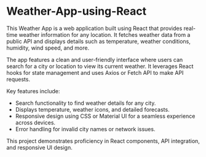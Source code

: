 # Weather-App-using-React
This Weather App is a web application built using React that provides real-time weather information for any location. It fetches weather data from a public API and displays details such as temperature, weather conditions, humidity, wind speed, and more.

The app features a clean and user-friendly interface where users can search for a city or location to view its current weather. It leverages React hooks for state management and uses Axios or Fetch API to make API requests.

Key features include:

- Search functionality to find weather details for any city.
- Displays temperature, weather icons, and detailed forecasts.
- Responsive design using CSS or Material UI for a seamless experience across devices.
- Error handling for invalid city names or network issues.

This project demonstrates proficiency in React components, API integration, and responsive UI design.
